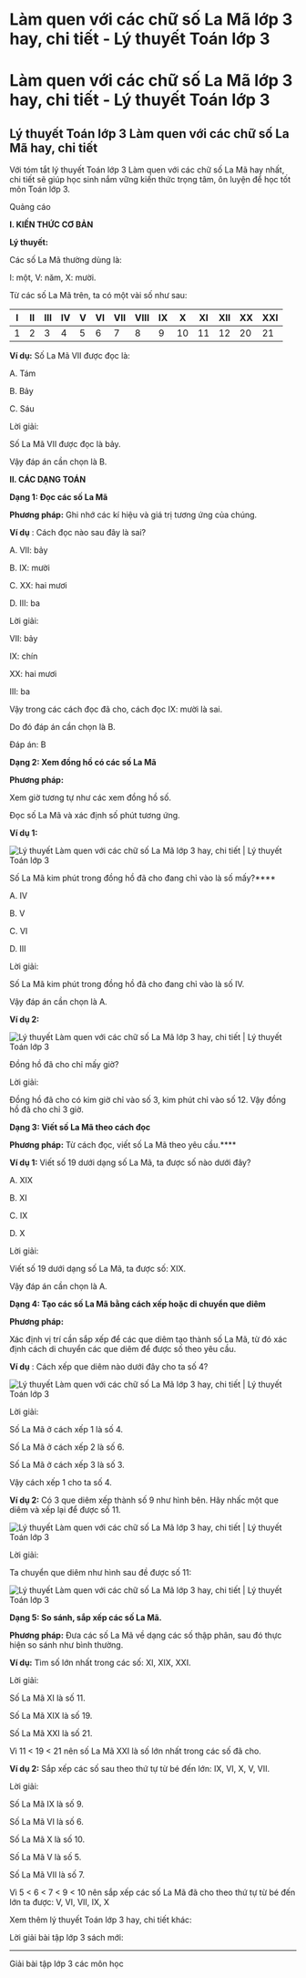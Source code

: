 # Làm quen với các chữ số La Mã lớp 3 hay, chi tiết - Lý thuyết Toán lớp 3

# Làm quen với các chữ số La Mã lớp 3 hay, chi tiết - Lý thuyết Toán lớp 3

## Lý thuyết Toán lớp 3 Làm quen với các chữ số La Mã hay, chi tiết

Với tóm tắt lý thuyết Toán lớp 3 Làm quen với các chữ số La Mã hay nhất, chi tiết sẽ giúp học sinh nắm vững kiến thức trọng tâm, ôn luyện để học tốt môn Toán lớp 3.

Quảng cáo

**I. KIẾN THỨC CƠ BẢN**

**Lý thuyết:**

Các số La Mã thường dùng là: 

I: một, V: năm, X: mười.

Từ các số La Mã trên, ta có một vài số như sau: 

I |  II |  III |  IV |  V |  VI |  VII |  VIII |  IX |  X |  XI |  XII |  XX |  XXI  
---|---|---|---|---|---|---|---|---|---|---|---|---|---  
1 |  2 |  3 |  4 |  5 |  6 |  7 |  8 |  9 |  10 |  11 |  12 |  20 |  21  
  
**Ví dụ:** Số La Mã VII được đọc là: 

A. Tám 

B. Bảy 

C. Sáu

Lời giải:

Số La Mã VII được đọc là bảy. 

Vậy đáp án cần chọn là B.

**II. CÁC DẠNG TOÁN**

**Dạng 1: Đọc các số La Mã**

**Phương pháp:** Ghi nhớ các kí hiệu và giá trị tương ứng của chúng.

**Ví dụ** : Cách đọc nào sau đây là sai? 

A. VII: bảy

B. IX: mười 

C. XX: hai mươi

D. III: ba

Lời giải: 

VII: bảy

IX: chín

XX: hai mươi

III: ba

Vậy trong các cách đọc đã cho, cách đọc IX: mười là sai. 

Do đó đáp án cần chọn là B. 

Đáp án: B

**Dạng 2: Xem đồng hồ có các số La Mã**

**Phương pháp:**

Xem giờ tương tự như các xem đồng hồ số. 

Đọc số La Mã và xác định số phút tương ứng.

**Ví dụ 1:**

![Lý thuyết Làm quen với các chữ số La Mã lớp 3 hay, chi tiết | Lý thuyết Toán lớp 3](https://vietjack.com/giai-toan-lop-3/images/ly-thuyet-lam-quen-voi-cac-chu-so-la-ma-91691.png)

Số La Mã kim phút trong đồng hồ đã cho đang chỉ vào là số mấy?****

A. IV

B. V

C. VI

D. III

Lời giải: 

Số La Mã kim phút trong đồng hồ đã cho đang chỉ vào là số IV.

Vậy đáp án cần chọn là A. 

**Ví dụ 2:**

![Lý thuyết Làm quen với các chữ số La Mã lớp 3 hay, chi tiết | Lý thuyết Toán lớp 3](https://vietjack.com/giai-toan-lop-3/images/ly-thuyet-lam-quen-voi-cac-chu-so-la-ma-91692.png)

Đồng hồ đã cho chỉ mấy giờ? 

Lời giải: 

Đồng hồ đã cho có kim giờ chỉ vào số 3, kim phút chỉ vào số 12. Vậy đồng hồ đã cho chỉ 3 giờ. 

**Dạng 3: Viết số La Mã theo cách đọc**

**Phương pháp:** Từ cách đọc, viết số La Mã theo yêu cầu.****

**Ví dụ 1:** Viết số 19 dưới dạng số La Mã, ta được số nào dưới đây? 

A. XIX

B. XI

C. IX

D. X

Lời giải: 

Viết số 19 dưới dạng số La Mã, ta được số: XIX.

Vậy đáp án cần chọn là A.

**Dạng 4: Tạo các số La Mã bằng cách xếp hoặc di chuyển que diêm**

**Phương pháp:**

Xác định vị trí cần sắp xếp để các que diêm tạo thành số La Mã, từ đó xác định cách di chuyển các que diêm để được số theo yêu cầu.

**Ví dụ** : Cách xếp que diêm nào dưới đây cho ta số 4? 

![Lý thuyết Làm quen với các chữ số La Mã lớp 3 hay, chi tiết | Lý thuyết Toán lớp 3](https://vietjack.com/giai-toan-lop-3/images/ly-thuyet-lam-quen-voi-cac-chu-so-la-ma-91695.png)

Lời giải: 

Số La Mã ở cách xếp 1 là số 4.

Số La Mã ở cách xếp 2 là số 6.

Số La Mã ở cách xếp 3 là số 3.

Vậy cách xếp 1 cho ta số 4.

**Ví dụ 2:** Có 3 que diêm xếp thành số 9 như hình bên. Hãy nhấc một que diêm và xếp lại để được số 11.

![Lý thuyết Làm quen với các chữ số La Mã lớp 3 hay, chi tiết | Lý thuyết Toán lớp 3](https://vietjack.com/giai-toan-lop-3/images/ly-thuyet-lam-quen-voi-cac-chu-so-la-ma-91693.png)

Lời giải: 

Ta chuyển que diêm như hình sau đề được số 11:

![Lý thuyết Làm quen với các chữ số La Mã lớp 3 hay, chi tiết | Lý thuyết Toán lớp 3](https://vietjack.com/giai-toan-lop-3/images/ly-thuyet-lam-quen-voi-cac-chu-so-la-ma-91694.png)

**Dạng 5: So sánh, sắp xếp các số La Mã.**

**Phương pháp:** Đưa các số La Mã về dạng các số thập phân, sau đó thực hiện so sánh như bình thường. 

**Ví dụ:** Tìm số lớn nhất trong các số: XI, XIX, XXI.

Lời giải: 

Số La Mã XI là số 11. 

Số La Mã XIX là số 19.

Số La Mã XXI là số 21.

Vì 11 < 19 < 21 nên số La Mã XXI là số lớn nhất trong các số đã cho.

**Ví dụ 2:** Sắp xếp các số sau theo thứ tự từ bé đến lớn: IX, VI, X, V, VII.

Lời giải: 

Số La Mã IX là số 9. 

Số La Mã VI là số 6. 

Số La Mã X là số 10. 

Số La Mã V là số 5. 

Số La Mã VII là số 7. 

Vì 5 < 6 < 7 < 9 < 10 nên sắp xếp các số La Mã đã cho theo thứ tự từ bé đến lớn ta được: V, VI, VII, IX, X

Xem thêm lý thuyết Toán lớp 3 hay, chi tiết khác:

Lời giải bài tập lớp 3 sách mới:

* * *

Giải bài tập lớp 3 các môn học
